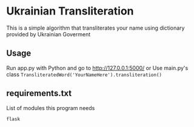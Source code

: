 # Ukrainian Transliteration
 This is a simple algorithm that transliterates your name using dictionary provided by Ukrainian Goverment

## Usage
 Run app.py with Python and go to http://127.0.0.1:5000/ or Use main.py's class ```TransliteratedWord('YourNameHere').transliteration()```

## requirements.txt
List of modules this program needs
  ```
  flask
  ```

